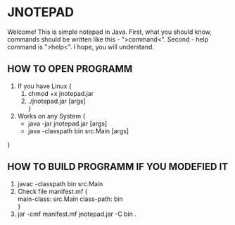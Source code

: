 # JNOTEPAD
Welcome! This is simple notepad in Java.
First, what you should know, commands should be written like this - ">command<".
Second - help command is ">help<".
I hope, you will understand.

HOW TO OPEN PROGRAMM
--------------------
1) If you have Linux {
    1. chmod +x jnotepad.jar
    2. ./jnotepad.jar [args]<br/>
}
2) Works on any System {
    * java -jar jnotepad.jar [args]
    * java -classpath bin src.Main [args]  

}

HOW TO BUILD PROGRAMM IF YOU MODEFIED IT
----------------------------------------
1) javac -classpath bin src.Main
2) Check file manifest.mf {  
    main-class: src.Main
    class-path: bin  
}
3) jar -cmf manifest.mf jnotepad.jar -C bin .